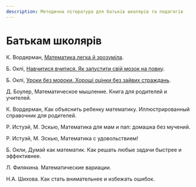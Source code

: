 ```yaml
---
description: Методична література для батьків школярів та педагогів
---
```


# Батькам школярів

К. Вордерман, [Математика легка й зрозуміла](https://nashformat.ua/products/matematyka-legka-j-zrozumila-701514).

Б. Оклі, [Навчитися вчитися. Як запустити свій мозок на повну](https://nashformat.ua/products/navchytysya-vchytysya.-yak-zapustyty-svij-mozok-na-povnu-709140).

Б. Оклі, [Уроки без мороки. Хороші оцінки без зайвих страждань](https://nashformat.ua/products/uroky-bez-moroky.-horoshi-otsinky-bez-zajvyh-strazhdan-709301).



Д. Боулер, Математическое мышление. Книга для родителей и учителей.&#x20;

К. Вордерман, Как объяснить ребенку математику. Иллюстрированный справочник для родителей.

Р. Истуэй, М. Эскью, Математика для мам и пап: домашка без мучений.

Р. Истуэй, М. Эскью, Математика с удовольствием!&#x20;

Б. Окли, Думай как математик. Как решать любые задачи быстрее и эффективнее.

Л. Филякина. Математические вариации.

Н.А. Шихова. Как стать внимательнее и избежать ошибок.

